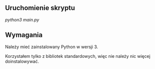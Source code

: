 ## Uruchomienie skryptu
*python3 main.py*
## Wymagania
Należy mieć zainstalowany Python w wersji 3.

Korzystałem tylko z bibliotek standardowych, więc nie należy nic więcej doinstalowywać.
